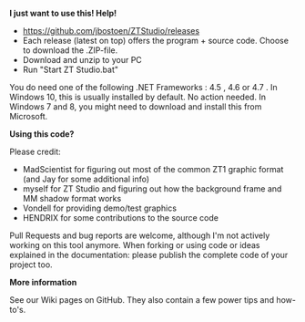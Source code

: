**I just want to use this! Help!**
* https://github.com/jbostoen/ZTStudio/releases
* Each release (latest on top) offers the program + source code. Choose to download the .ZIP-file.
* Download and unzip to your PC
* Run "Start ZT Studio.bat"

You do need one of the following .NET Frameworks : 4.5 , 4.6 or 4.7 .
In Windows 10, this is usually installed by default. No action needed.
In Windows 7 and 8, you might need to download and install this from Microsoft.
 

**Using this code?**

Please credit:
- MadScientist for figuring out most of the common ZT1 graphic format (and Jay for some additional info)
- myself for ZT Studio and figuring out how the background frame and MM shadow format works
- Vondell for providing demo/test graphics
- HENDRIX for some contributions to the source code

Pull Requests and bug reports are welcome, although I'm not actively working on this tool anymore. 
When forking or using code or ideas explained in the documentation: please publish the complete code of your project too.

**More information**

See our Wiki pages on GitHub.
They also contain a few power tips and how-to's. 



